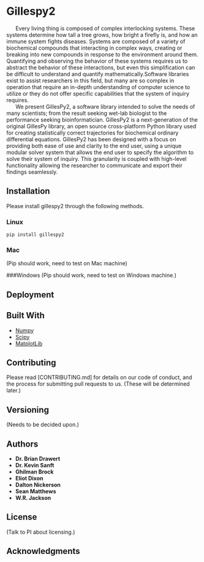 # Gillespy2
<bq>
&nbsp;&nbsp;&nbsp;&nbsp;&nbsp;&nbsp;Every living thing is composed of complex interlocking systems. These systems determine how tall a tree grows, how bright a firefly is, and how an immune system fights diseases. Systems are composed of a variety of biochemical compounds that interacting in complex ways, creating or breaking into new compounds in response to the environment around them. Quantifying and observing the behavior of these systems requires us to abstract the behavior of these interactions, but even this simplification can be difficult to understand and quantify mathematically.Software libraries exist to assist researchers in this field, but many are so complex in operation that require an in-depth understanding of computer science to utilize or they do not offer specific capabilities that the system of inquiry requires.<br>
&nbsp;&nbsp;&nbsp;&nbsp;&nbsp;&nbsp;We present GillesPy2, a software library intended to solve the needs of many scientists; from the result seeking wet-lab biologist to the performance seeking bioinformatician. GillesPy2 is a next-generation of the original GillesPy library, an open source cross-platform Python library used for creating statistically correct trajectories for biochemical ordinary differential equations. GillesPy2 has been designed with a focus on providing both ease of use and clarity to the end user, using a unique modular solver system that allows the end user to specify the algorithm to solve their system of inquiry. This granularity is coupled with high-level functionality allowing the researcher to communicate and export their findings seamlessly.
</bq>


## Installation
Please install gillespy2 through the following methods.

### Linux

```
pip install gillespy2
```
### Mac
(Pip should work, need to test on Mac machine)

###Windows
(Pip should work, need to test on Windows machine.)

## Deployment


## Built With

* [Numpy](http://www.numpy.org/)
* [Scipy](https://www.scipy.org/)
* [MatplotLib](https://matplotlib.org/index.html)

## Contributing

Please read [CONTRIBUTING.md] for details on our code of conduct, and the process for submitting pull requests to us. (These will be determined later.)

## Versioning

(Needs to be decided upon.)

## Authors

* **Dr. Brian Drawert** 
* **Dr. Kevin Sanft**
* **Ghilman Brock**  
* **Eliot Dixon**  
* **Dalton Nickerson**  
* **Sean Matthews** 
* **W.R. Jackson** 

## License

(Talk to PI about licensing.)

## Acknowledgments
